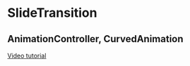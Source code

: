 # SlideTransition

## AnimationController, CurvedAnimation

[Video tutorial](https://youtu.be/_jaeV2AwsaU)